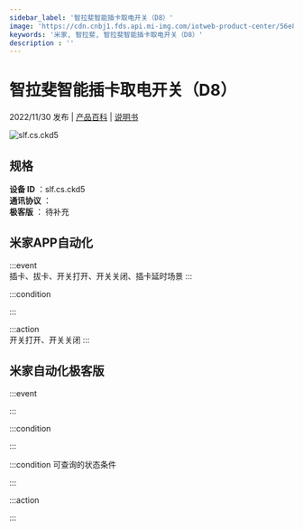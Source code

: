 ```yaml
---
sidebar_label: '智拉斐智能插卡取电开关（D8）'
image: 'https://cdn.cnbj1.fds.api.mi-img.com/iotweb-product-center/56e89c54e1e25353828fb136871e7d45_1663664301332.png?GalaxyAccessKeyId=AKVGLQWBOVIRQ3XLEW&Expires=9223372036854775807&Signature=WpTE8Kq2MHZ2CYggtpYmziT6xf8='
keywords: '米家, 智拉斐, 智拉斐智能插卡取电开关（D8）'
description : ''
---
```

# 智拉斐智能插卡取电开关（D8）

2022/11/30 发布 | [产品百科](https://home.mi.com/webapp/content/baike/product/index.html?model=slf.cs.ckd5/) | [说明书](https://home.mi.com/views/introduction.html?model=slf.cs.ckd5&region=cn)

![slf.cs.ckd5](https://cdn.cnbj1.fds.api.mi-img.com/iotweb-product-center/56e89c54e1e25353828fb136871e7d45_1663664301332.png?GalaxyAccessKeyId=AKVGLQWBOVIRQ3XLEW&Expires=9223372036854775807&Signature=WpTE8Kq2MHZ2CYggtpYmziT6xf8=)

## 规格  
> 
**设备 ID** ：slf.cs.ckd5  
**通讯协议** ：  
**极客版**  ： 待补充 


## 米家APP自动化  

:::event  
插卡、拔卡、开关打开、开关关闭、插卡延时场景
:::

:::condition  

:::

:::action   
开关打开、开关关闭
:::

## 米家自动化极客版  

:::event  

:::

:::condition  

:::

:::condition 可查询的状态条件  

:::

:::action  

:::

        
